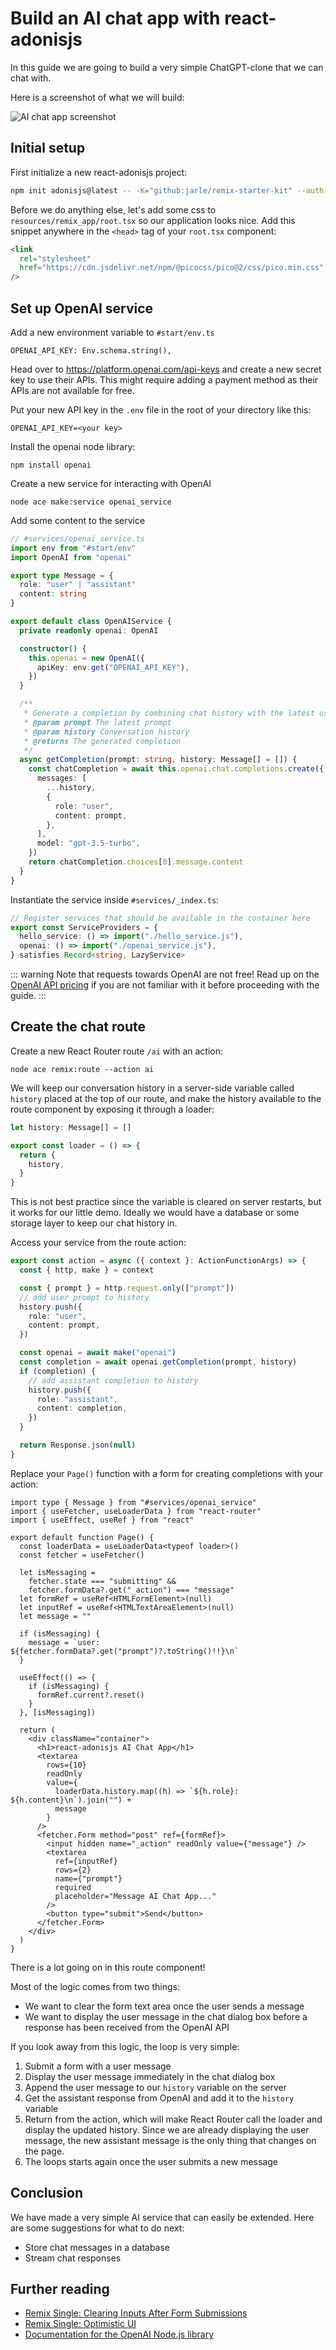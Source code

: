 # Build an AI chat app with react-adonisjs

In this guide we are going to build a very simple ChatGPT-clone that we can chat with.

Here is a screenshot of what we will build:

![AI chat app screenshot](../img/ai-chat-app.png)

## Initial setup

First initialize a new react-adonisjs project:

```sh
npm init adonisjs@latest -- -K="github:jarle/remix-starter-kit" --auth-guard=access_tokens --db=sqlite ai-tutorial
```

Before we do anything else, let's add some css to `resources/remix_app/root.tsx` so our application looks nice.
Add this snippet anywhere in the `<head>` tag of your `root.tsx` component:

```html
<link
  rel="stylesheet"
  href="https://cdn.jsdelivr.net/npm/@picocss/pico@2/css/pico.min.css"
/>
```

## Set up OpenAI service

Add a new environment variable to `#start/env.ts`

```
OPENAI_API_KEY: Env.schema.string(),
```

Head over to https://platform.openai.com/api-keys and create a new secret key to use their APIs.
This might require adding a payment method as their APIs are not available for free.

Put your new API key in the `.env` file in the root of your directory like this:

```
OPENAI_API_KEY=<your key>
```

Install the openai node library:

```
npm install openai
```

Create a new service for interacting with OpenAI

```
node ace make:service openai_service
```

Add some content to the service

```ts
// #services/openai_service.ts
import env from "#start/env"
import OpenAI from "openai"

export type Message = {
  role: "user" | "assistant"
  content: string
}

export default class OpenAIService {
  private readonly openai: OpenAI

  constructor() {
    this.openai = new OpenAI({
      apiKey: env.get("OPENAI_API_KEY"),
    })
  }

  /**
   * Generate a completion by combining chat history with the latest user prompt
   * @param prompt The latest prompt
   * @param history Conversation history
   * @returns The generated completion
   */
  async getCompletion(prompt: string, history: Message[] = []) {
    const chatCompletion = await this.openai.chat.completions.create({
      messages: [
        ...history,
        {
          role: "user",
          content: prompt,
        },
      ],
      model: "gpt-3.5-turbo",
    })
    return chatCompletion.choices[0].message.content
  }
}
```

Instantiate the service inside `#services/_index.ts`:

```ts
// Register services that should be available in the container here
export const ServiceProviders = {
  hello_service: () => import("./hello_service.js"),
  openai: () => import("./openai_service.js"),
} satisfies Record<string, LazyService>
```

::: warning
Note that requests towards OpenAI are not free!
Read up on the [OpenAI API pricing](https://openai.com/pricing) if you are not familiar with it before proceeding with the guide.
:::

## Create the chat route

Create a new React Router route `/ai` with an action:

```
node ace remix:route --action ai
```

We will keep our conversation history in a server-side variable called `history` placed at the top of our route, and make the history available to the route component by exposing it through a loader:

```ts
let history: Message[] = []

export const loader = () => {
  return {
    history,
  }
}
```

This is not best practice since the variable is cleared on server restarts, but it works for our little demo.
Ideally we would have a database or some storage layer to keep our chat history in.

Access your service from the route action:

```ts
export const action = async ({ context }: ActionFunctionArgs) => {
  const { http, make } = context

  const { prompt } = http.request.only(["prompt"])
  // add user prompt to history
  history.push({
    role: "user",
    content: prompt,
  })

  const openai = await make("openai")
  const completion = await openai.getCompletion(prompt, history)
  if (completion) {
    // add assistant completion to history
    history.push({
      role: "assistant",
      content: completion,
    })
  }

  return Response.json(null)
}
```

Replace your `Page()` function with a form for creating completions with your action:

```tsx
import type { Message } from "#services/openai_service"
import { useFetcher, useLoaderData } from "react-router"
import { useEffect, useRef } from "react"

export default function Page() {
  const loaderData = useLoaderData<typeof loader>()
  const fetcher = useFetcher()

  let isMessaging =
    fetcher.state === "submitting" &&
    fetcher.formData?.get("_action") === "message"
  let formRef = useRef<HTMLFormElement>(null)
  let inputRef = useRef<HTMLTextAreaElement>(null)
  let message = ""

  if (isMessaging) {
    message = `user: ${fetcher.formData?.get("prompt")?.toString()!!}\n`
  }

  useEffect(() => {
    if (isMessaging) {
      formRef.current?.reset()
    }
  }, [isMessaging])

  return (
    <div className="container">
      <h1>react-adonisjs AI Chat App</h1>
      <textarea
        rows={10}
        readOnly
        value={
          loaderData.history.map((h) => `${h.role}: ${h.content}\n`).join("") +
          message
        }
      />
      <fetcher.Form method="post" ref={formRef}>
        <input hidden name="_action" readOnly value={"message"} />
        <textarea
          ref={inputRef}
          rows={2}
          name={"prompt"}
          required
          placeholder="Message AI Chat App..."
        />
        <button type="submit">Send</button>
      </fetcher.Form>
    </div>
  )
}
```

There is a lot going on in this route component!

Most of the logic comes from two things:

- We want to clear the form text area once the user sends a message
- We want to display the user message in the chat dialog box before a response has been received from the OpenAI API

If you look away from this logic, the loop is very simple:

1. Submit a form with a user message
1. Display the user message immediately in the chat dialog box
1. Append the user message to our `history` variable on the server
1. Get the assistant response from OpenAI and add it to the `history` variable
1. Return from the action, which will make React Router call the loader and display the updated history. Since we are already displaying the user message, the new assistant message is the only thing that changes on the page.
1. The loops starts again once the user submits a new message

## Conclusion

We have made a very simple AI service that can easily be extended.
Here are some suggestions for what to do next:

- Store chat messages in a database
- Stream chat responses

## Further reading

- [Remix Single: Clearing Inputs After Form Submissions](https://www.youtube.com/watch?v=bMLej7bg5Zo)
- [Remix Single: Optimistic UI](https://www.youtube.com/watch?v=EdB_nj01C80)
- [Documentation for the OpenAI Node.js library](https://github.com/openai/openai-node#readme)
